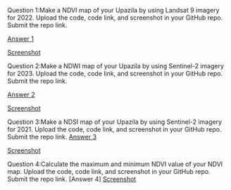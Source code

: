 Question 1:Make a NDVI map of your Upazila by using Landsat 9 imagery for 2022. Upload the code, code link, and screenshot in your GitHub repo. Submit the repo link.

[Answer 1](https://code.earthengine.google.com/6c1a726d779f99780279ba3ea789e90c)

[Screenshot](https://github.com/Anamikachow56/Assignment-11--Indices-calculation-from-imagery/blob/c836d9fb80d30c3c836d85ed5c656811ecc20d39/NDVI.png)


Question 2:Make a NDWI map of your Upazila by using Sentinel-2 imagery for 2023. Upload the code, code link, and screenshot in your GitHub repo. Submit the repo link.

[Answer 2](https://code.earthengine.google.com/42340a17bbe1acb41e195e24b1edec0e)

[Screenshot](https://github.com/Anamikachow56/Assignment-11--Indices-calculation-from-imagery/blob/08145aae42a1465cfe71b8e63636692861eb1d43/NDWI.png)

Question 3:Make a NDSI map of your Upazila by using Sentinel-2 imagery for 2021. Upload the code, code link, and screenshot in your GitHub repo. Submit the repo link.
[Answer 3](https://code.earthengine.google.com/8f90fea27c86273b5bdb9cdc53a0d55e)


[Screenshot](https://github.com/Anamikachow56/Assignment-11--Indices-calculation-from-imagery/blob/869368b91a59b9e96d58e3a9bd9bf46e731cb148/NDSI.png)

Question 4:Calculate the maximum and minimum NDVI value of your NDVI map. Upload the code, code link, and screenshot in your GitHub repo. Submit the repo link.
[Answer 4]
[Screenshot]()
